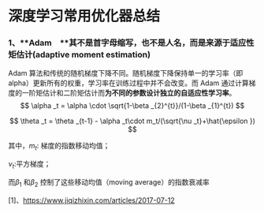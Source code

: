 # 深度学习常用优化器总结

### 1、**Adam　**其不是首字母缩写，也不是人名，而是来源于适应性矩估计(adaptive moment estimation) 

Adam 算法和传统的随机梯度下降不同。随机梯度下降保持单一的学习率（即 alpha）更新所有的权重，学习率在训练过程中并不会改变。而 Adam 通过计算梯度的一阶矩估计和二阶矩估计而**为不同的参数设计独立的自适应性学习率**。
$$
\alpha _t = \alpha \cdot \sqrt{1-\beta _{2}^{t}}/(1-\beta _{1}^{t})
$$

$$
\theta _t = \theta _{t-1} - \alpha _t\cdot m_t/(\sqrt{\nu _t}+\hat{\epsilon })
$$

其中，$m_t$: 梯度的指数移动均值；

$\nu _t$:平方梯度；

而$\beta _{1}$ 和$\beta _{2}$ 控制了这些移动均值（moving average）的指数衰减率

[1]、https://www.jiqizhixin.com/articles/2017-07-12

